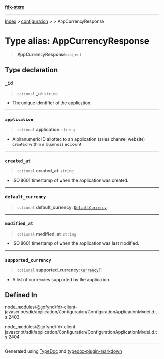 [**fdk-store**](../../../README.md)
***

[Index](../../../API.md) > [configuration](../../README.md) > [<internal>](../README.md) > AppCurrencyResponse

# Type alias: AppCurrencyResponse

> **AppCurrencyResponse**: `object`

## Type declaration

### `_id`

> `optional` **\_id**: `string`

- The unique identifier of the application.

***

### `application`

> `optional` **application**: `string`

- Alphanumeric ID allotted to an application
(sales channel website) created within a business account.

***

### `created_at`

> `optional` **created\_at**: `string`

- ISO 8601 timestamp of when the application
was created.

***

### `default_currency`

> `optional` **default\_currency**: [`DefaultCurrency`](type-alias.DefaultCurrency.md)

***

### `modified_at`

> `optional` **modified\_at**: `string`

- ISO 8601 timestamp of when the application
was last modified.

***

### `supported_currency`

> `optional` **supported\_currency**: [`Currency`](type-alias.Currency.md)[]

- A list of currencies supported
by the application.

## Defined In

node\_modules/@gofynd/fdk-client-javascript/sdk/application/Configuration/ConfigurationApplicationModel.d.ts:2403

node\_modules/@gofynd/fdk-client-javascript/sdk/application/Configuration/ConfigurationApplicationModel.d.ts:2404

***
Generated using [TypeDoc](https://typedoc.org/) and [typedoc-plugin-markdown](https://www.npmjs.com/package/typedoc-plugin-markdown)
